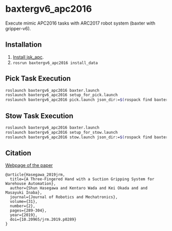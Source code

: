 # baxtergv6_apc2016


Execute mimic APC2016 tasks with ARC2017 robot system (baxter with gripper-v6).


## Installation

1. [Install jsk_apc](https://github.com/start-jsk/jsk_apc#installation).
2. `rosrun baxtergv6_apc2016 install_data`


## Pick Task Execution

```bash
roslaunch baxtergv6_apc2016 baxter.launch
roslaunch baxtergv6_apc2016 setup_for_pick.launch
roslaunch baxtergv6_apc2016 pick.launch json_dir:=$(rospack find baxtergv6_apc2016)/data/json/pick1
```


## Stow Task Execution

```bash
roslaunch baxtergv6_apc2016 baxter.launch
roslaunch baxtergv6_apc2016 setup_for_stow.launch
roslaunch baxtergv6_apc2016 stow.launch json_dir:=$(rospack find baxtergv6_apc2016)/data/json/stow1
```


## Citation

[Webpage of the paper](https://www.fujipress.jp/jrm/rb/robot003100020289/)

```
@article{Hasegawa_2019jrm,
  title={A Three-Fingered Hand with a Suction Gripping System for Warehouse Automation},
  author={Shun Hasegawa and Kentaro Wada and Kei Okada and and Masayuki Inaba},
  journal={Journal of Robotics and Mechatronics},
  volume={31},
  number={2},
  pages={289-304},
  year={2019},
  doi={10.20965/jrm.2019.p0289}
}
```
